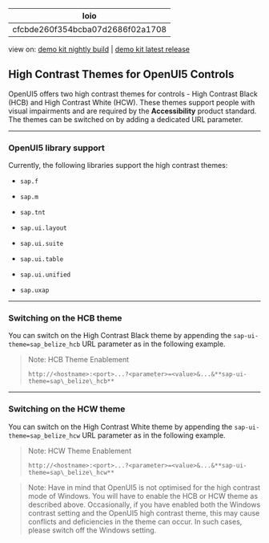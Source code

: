 <!-- loiocfcbde260f354bcba07d2686f02a1708 -->

| loio |
| -----|
| cfcbde260f354bcba07d2686f02a1708 |

<div id="loio">

view on: [demo kit nightly build](https://openui5nightly.hana.ondemand.com/#/topic/cfcbde260f354bcba07d2686f02a1708) | [demo kit latest release](https://openui5.hana.ondemand.com/#/topic/cfcbde260f354bcba07d2686f02a1708)</div>

## High Contrast Themes for OpenUI5 Controls

 OpenUI5 offers two high contrast themes for controls - High Contrast Black \(HCB\) and High Contrast White \(HCW\). These themes support people with visual impairments and are required by the **Accessibility** product standard. The themes can be switched on by adding a dedicated URL parameter.

***

### OpenUI5 library support

Currently, the following libraries support the high contrast themes:

-   `sap.f`

-   `sap.m`

-   `sap.tnt`

-   `sap.ui.layout`

-   `sap.ui.suite`

-   `sap.ui.table`

-   `sap.ui.unified`

-   `sap.uxap`


***

### Switching on the HCB theme

You can switch on the High Contrast Black theme by appending the `sap-ui-theme=sap_belize_hcb` URL parameter as in the following example.

> Note:
> HCB Theme Enablement
> 
> `http://<hostname>:<port>...?<parameter>=<value>&...&**sap-ui-theme=sap\_belize\_hcb**`
> 
> 

***

### Switching on the HCW theme

You can switch on the High Contrast White theme by appending the `sap-ui-theme=sap_belize_hcw` URL parameter as in the following example.

> Note:
> HCW Theme Enablement
> 
> `http://<hostname>:<port>...?<parameter>=<value>&...&**sap-ui-theme=sap\_belize\_hcw**`
> 
> 

> Note:
> Have in mind that OpenUI5 is not optimised for the high contrast mode of Windows. You will have to enable the HCB or HCW theme as described above. Оccasionally, if you have enabled both the Windows contrast setting and the OpenUI5 high contrast theme, this may cause conflicts and deficiencies in the theme can occur. In such cases, please switch off the Windows setting.
> 
> 

